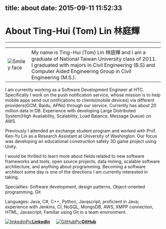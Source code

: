 title: about
date: 2015-09-11 11:52:33
---

# About Ting-Hui (Tom) Lin 林庭輝
---
<table style="width:100%"><tr><td> <img src="http://tomroy.github.io/uploads/round.png" alt="Smiley face"> </img> </td><td> My name is Ting-Hui (Tom) Lin 林庭輝 and I am a graduate of National Taiwan University class of 2011. I graduated with majors in Civil Engineering (B.S) and Computer Aided Engineering Group in Civil Engineering (M.S.). </td></tr></table>
I am currently working as a Software Development Engineer at HTC. Specifically I work on the push notification service, whose mission is to help mobile apps send out notifications to clients(mobile devices) via different providers(GCM, Baidu, APNs) through our service. Currently has about 20 million data in DB. Experience with developing Large Distributed System(High Availability, Scalability, Load Balance, Message Queue) on AWS.

Previously I attended an exchange student program and worked with Prof. Ken-Yu Lin as a Research Assistant at University of Washington. Our focus was developing an educational construction safety 3D game project using Unity.

I would be thrilled to learn more about fields related to new software frameworks and tools, open source projects, data mining, scalable software architecture, and anything about programming. Becoming a software architect some day is one of the directions I am currently interested in taking.

Specialties: Software development, design patterns, Object-oriented programming, Git

Languages: Java, C#, C++, Python, Javascript; proficient in Java; experience with Jenkins, CI, NoSQL, MongoDB, AWS, XMPP connection, HTML, Javascript;
Familiar using Git in a team environment.

<!-- [![linkedinPic](/uploads/linkedin_icon.png)](https://tw.linkedin.com/in/tomthlin)[**LinkedIn**](https://tw.linkedin.com/in/tomthlin)&nbsp;&nbsp;&nbsp;&nbsp;[![GitHubPic](/uploads/github_icon.png)](https://github.com/tomroy)[**GitHub**](https://github.com/tomroy) -->
<a href="https://tw.linkedin.com/in/tomthlin" target="_blank" rel="external" style="display: inline-block; text-align: center; margin-right: 20px;"><img src="/uploads/linkedin_icon.png" alt="linkedinPic" style="margin: 0 auto;"><strong>LinkedIn</strong></a><a href="https://github.com/tomroy" target="_blank" rel="external" style="display: inline-block; text-align: center; margin-right: 10px;"><img src="/uploads/github_icon.png" alt="GitHubPic" style="margin: 0 auto;"><strong>GitHub</strong></a>
